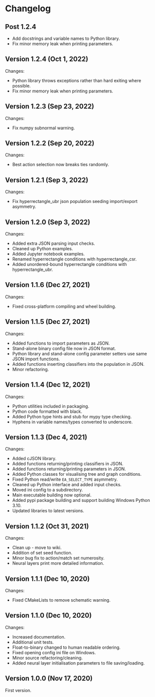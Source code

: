 # Changelog

## Post 1.2.4

*    Add docstrings and variable names to Python library.
*    Fix minor memory leak when printing parameters.

## Version 1.2.4 (Oct 1, 2022)

Changes:
*    Python library throws exceptions rather than hard exiting where possible.
*    Fix minor memory leak when printing parameters.

## Version 1.2.3 (Sep 23, 2022)

Changes:
*    Fix numpy subnormal warning.

## Version 1.2.2 (Sep 20, 2022)

Changes:
*    Best action selection now breaks ties randomly.

## Version 1.2.1 (Sep 3, 2022)

Changes:
*    Fix hyperrectangle_ubr json population seeding import/export asymmetry.

## Version 1.2.0 (Sep 3, 2022)

Changes:
*    Added extra JSON parsing input checks.
*    Cleaned up Python examples.
*    Added Jupyter notebook examples.
*    Renamed hyperrectangle conditions with hyperrectangle_csr.
*    Added unordered-bound hyperrectangle conditions with hyperrectangle_ubr.

## Version 1.1.6 (Dec 27, 2021)

Changes:
*    Fixed cross-platform compiling and wheel building.

## Version 1.1.5 (Dec 27, 2021)

Changes:
*    Added functions to import parameters as JSON.
*    Stand-alone binary config file now in JSON format.
*    Python library and stand-alone config parameter setters use same JSON import functions.
*    Added functions inserting classifiers into the population in JSON.
*    Minor refactoring.

## Version 1.1.4 (Dec 12, 2021)

Changes:
*    Python utilities included in packaging.
*    Python code formatted with black.
*    Added Python type hints and stub for mypy type checking.
*    Hyphens in variable names/types converted to underscore.

## Version 1.1.3 (Dec 4, 2021)

Changes:
*    Added cJSON library.
*    Added functions returning/printing classifiers in JSON.
*    Added functions returning/printing parameters in JSON.
*    Added Python classes for visualising tree and graph conditions.
*    Fixed Python read/write `EA_SELECT_TYPE` asymmetry.
*    Cleaned up Python interface and added input checks.
*    Moved ini config to a subdirectory.
*    Main executable building now optional.
*    Added pypi package building and support building Windows Python 3.10.
*    Updated libraries to latest versions.

## Version 1.1.2 (Oct 31, 2021)

Changes:
*    Clean up - move to wiki.
*    Addition of set seed function.
*    Minor bug fix to action/match set numerosity.
*    Neural layers print more detailed information.

## Version 1.1.1 (Dec 10, 2020)

Changes:
*    Fixed CMakeLists to remove schematic warning.

## Version 1.1.0 (Dec 10, 2020)

Changes:
*    Increased documentation.
*    Additional unit tests.
*    Float-to-binary changed to human readable ordering.
*    Fixed opening config ini file on Windows.
*    Minor source refactoring/cleaning.
*    Added neural layer initialisation parameters to file saving/loading.

## Version 1.0.0 (Nov 17, 2020)

First version.
